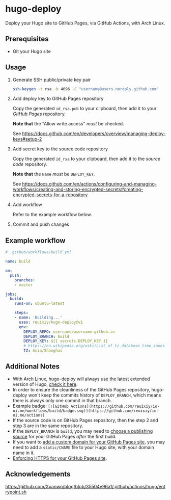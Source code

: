 # hugo-deploy

Deploy your Hugo site to GitHub Pages, via GitHub Actions, with Arch Linux.

## Prerequisites

- Git your Hugo site

## Usage

1. Generate SSH public/private key pair

   ```sh
   ssh-keygen -t rsa -b 4096 -C "username@users.noreply.github.com"
   ```

2. Add deploy key to GitHub Pages repository

   Copy the generated `id_rsa.pub` to your clipboard, then add it to your *GitHub Pages* repository.

   **Note that** the "Allow write access" *must* be checked.
   
   See https://docs.github.com/en/developers/overview/managing-deploy-keys#setup-2

3. Add secret key to the source code repository

   Copy the generated `id_rsa` to your clipboard, then add it to the *source code* repository.
   
   **Note that** the `Name` *must* be `DEPLOY_KEY`.

   See https://docs.github.com/en/actions/configuring-and-managing-workflows/creating-and-storing-encrypted-secrets#creating-encrypted-secrets-for-a-repository

4. Add workflow

   Refer to the example workflow below.

5. Commit and push changes

## Example workflow

```yml
# .github/workflows/build.yml

name: build

on:
  push:
    branches:
    - master

jobs:
  build:
    runs-on: ubuntu-latest

    steps:
    - name: 'Building...'
      uses: reuixiy/hugo-deploy@v1
      env:
        DEPLOY_REPO: username/username.github.io
        DEPLOY_BRANCH: build
        DEPLOY_KEY: ${{ secrets.DEPLOY_KEY }}
        # https://en.wikipedia.org/wiki/List_of_tz_database_time_zones
        TZ: Asia/Shanghai
```

## Additional Notes

- With Arch Linux, hugo-deploy will always use the latest extended version of Hugo, [check it here](https://www.archlinux.org/packages/community/x86_64/hugo/).
- In order to ensure the cleanliness of the GitHub Pages repository, hugo-deploy won't keep the commits history of `DEPLOY_BRANCH`, which means there is always only one commit in that branch.
- Example badge: `[![GitHub Actions](https://github.com/reuixiy/io-oi.me/workflows/build/badge.svg)](https://github.com/reuixiy/io-oi.me/actions)`
- If the source code is on GitHub Pages repository, then the step 2 and step 3 are in the same repository.
- If the `DEPLOY_BRANCH` is `build`, you may need to [choose a publishing source](https://docs.github.com/en/github/working-with-github-pages/configuring-a-publishing-source-for-your-github-pages-site#choosing-a-publishing-source) for your GitHub Pages *after* the first build.
- If you want to [add a custom domain for your GitHub Pages site](https://docs.github.com/en/github/working-with-github-pages/managing-a-custom-domain-for-your-github-pages-site#configuring-an-apex-domain), you may need to add a `static/CNAME` file to your Hugo site, with your domain name in it.
- [Enforcing HTTPS for your GitHub Pages site](https://docs.github.com/en/github/working-with-github-pages/securing-your-github-pages-site-with-https#enforcing-https-for-your-github-pages-site).

## Acknowledgements

<https://github.com/Xuanwo/blog/blob/35504e96a1/.github/actions/hugo/entrypoint.sh>
